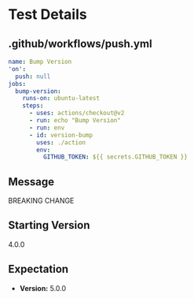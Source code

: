 # Test Details
## .github/workflows/push.yml
```YAML
name: Bump Version
'on':
  push: null
jobs:
  bump-version:
    runs-on: ubuntu-latest
    steps:
      - uses: actions/checkout@v2
      - run: echo "Bump Version"
      - run: env
      - id: version-bump
        uses: ./action
        env:
          GITHUB_TOKEN: ${{ secrets.GITHUB_TOKEN }}

```
## Message
BREAKING CHANGE
## Starting Version
4.0.0
## Expectation
- **Version:** 5.0.0